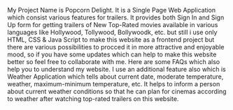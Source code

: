 My Project Name is Popcorn Delight. It is a Single Page Web Application which consist various features for trailers. It provides both Sign In and Sign Up form for getting trailers of New Top-Rated movies available in various languages like Hollywood, Tollywood, Bollywoodk, etc. but still i use only HTML, CSS & Java Script to make this website as a frontend project but there are various possibilities to procced it in more attractive and enjoyable mood, so if you have some updates which can help to make this website better so feel free to collaborate with me. Here are some FAQs which also help you to understand my website. I use an additional feature also which is Weather Application which tells about current date, moderate temperature, weather, maximum-minimum temperature, etc. It helps to inform a person about current weather conditions so that he can plan for cinemas according to weather after watching top-rated trailers on this website.
